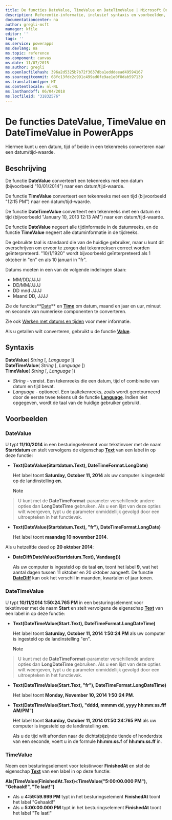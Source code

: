 ```yaml
---
title: De functies DateValue, TimeValue en DateTimeValue | Microsoft Docs
description: Referentie-informatie, inclusief syntaxis en voorbeelden, voor de functies DateValue, TimeValue en DateTimeValue in PowerApps
documentationcenter: na
author: gregli-msft
manager: kfile
editor: ''
tags: ''
ms.service: powerapps
ms.devlang: na
ms.topic: reference
ms.component: canvas
ms.date: 11/07/2015
ms.author: gregli
ms.openlocfilehash: 396a2d5325b7b72f3637dba1edddeead49594167
ms.sourcegitcommit: 68fc13fdc2c991c499ad6fe9ae1e0f8dab597139
ms.translationtype: HT
ms.contentlocale: nl-NL
ms.lasthandoff: 06/04/2018
ms.locfileid: "31832576"
---
```

# <a name="datevalue-timevalue-and-datetimevalue-functions-in-powerapps"></a>De functies DateValue, TimeValue en DateTimeValue in PowerApps
Hiermee kunt u een datum, tijd of beide in een tekenreeks converteren naar een datum/tijd-waarde.

## <a name="description"></a>Beschrijving
De functie **DateValue** converteert een tekenreeks met een datum (bijvoorbeeld "10/01/2014") naar een datum/tijd-waarde.

De functie **TimeValue** converteert een tekenreeks met een tijd (bijvoorbeeld "12:15 PM") naar een datum/tijd-waarde.

De functie **DateTimeValue** converteert een tekenreeks met een datum en tijd (bijvoorbeeld "January 10, 2013 12:13 AM") naar een datum/tijd-waarde.

De functie **DateValue** negeert alle tijdinformatie in de datumreeks, en de functie **TimeValue** negeert alle datuminformatie in de tijdreeks.

De gebruikte taal is standaard die van de huidige gebruiker, maar u kunt dit overschrijven om ervoor te zorgen dat tekenreeksen correct worden geïnterpreteerd. "10/1/1920" wordt bijvoorbeeld geïnterpreteerd als 1 oktober<sup> </sup>in "en" en als 10 januari<sup> </sup>in "fr".

Datums moeten in een van de volgende indelingen staan:

* MM/DD/JJJJ
* DD/MM/JJJJ
* DD mnd JJJJ
* Maand DD, JJJJ

Zie de functies**[Date](function-date-time.md)** en **[Time](function-date-time.md)** om datum, maand en jaar en uur, minuut en seconde van numerieke componenten te converteren.

Zie ook [Werken met datums en tijden](../show-text-dates-times.md) voor meer informatie.

Als u getallen wilt converteren, gebruikt u de functie **[Value](function-value.md)**.

## <a name="syntax"></a>Syntaxis
**DateValue**( *String* [, *Language* ])<br>**DateTimeValue**( *String* [, *Language* ])<br>**TimeValue**( *String* [, *Language* ])

* *String* - vereist.  Een tekenreeks die een datum, tijd of combinatie van datum en tijd bevat.
* *Language* - optioneel.  Een taaltekenreeks, zoals wordt geretourneerd door de eerste twee tekens uit de functie **[Language](function-language.md)**.  Indien niet opgegeven, wordt de taal van de huidige gebruiker gebruikt.  

## <a name="examples"></a>Voorbeelden
### <a name="datevalue"></a>DateValue
U typt **11/10/2014** in een besturingselement voor tekstinvoer met de naam **Startdatum** en stelt vervolgens de eigenschap **[Text](../controls/properties-core.md)** van een label in op deze functie:

* **Text(DateValue(Startdatum.Text), DateTimeFormat.LongDate)**
  
    Het label toont **Saturday, October 11, 2014** als uw computer is ingesteld op de landinstelling **en**.
  
    > [!NOTE]
> U kunt met de **DateTimeFormat**-parameter verschillende andere opties dan **LongDateTime** gebruiken. Als u een lijst van deze opties wilt weergeven, typt u de parameter onmiddellijk gevolgd door een uitroepteken in het functievak.
* **Text(DateValue(Startdatum.Text), "fr"), DateTimeFormat.LongDate)**
  
    Het label toont **maandag 10 november 2014**.

Als u hetzelfde deed op **20 oktober 2014**:

* **DateDiff(DateValue(Startdatum.Text), Vandaag())**
  
    Als uw computer is ingesteld op de taal **en**, toont het label **9**, wat het aantal dagen tussen 11 oktober en 20 oktober aangeeft. De functie **[DateDiff](function-dateadd-datediff.md)** kan ook het verschil in maanden, kwartalen of jaar tonen.

### <a name="datetimevalue"></a>DateTimeValue
U typt **10/11/2014 1:50:24.765 PM** in een besturingselement voor tekstinvoer met de naam **Start** en stelt vervolgens de eigenschap **[Text](../controls/properties-core.md)** van een label in op deze functie:

* **Text(DateTimeValue(Start.Text), DateTimeFormat.LongDateTime)**
  
    Het label toont **Saturday, October 11, 2014 1:50:24 PM** als uw computer is ingesteld op de landinstelling "en".
  
    > [!NOTE]
> U kunt met de **DateTimeFormat**-parameter verschillende andere opties dan **LongDateTime** gebruiken. Als u een lijst van deze opties wilt weergeven, typt u de parameter onmiddellijk gevolgd door een uitroepteken in het functievak.
* **Text(DateTimeValue(Start.Text, "fr"), DateTimeFormat.LongDateTime)**
  
    Het label toont **Monday, November 10, 2014 1:50:24 PM**.
* **Text(DateTimeValue(Start.Text), "dddd, mmmm dd, yyyy hh:mm:ss.fff AM/PM")**
  
    Het label toont **Saturday, October 11, 2014 01:50:24:765 PM** als uw computer is ingesteld op de landinstelling **en**.
  
    Als u de tijd wilt afronden naar de dichtstbijzijnde tiende of honderdste van een seconde, voert u in de formule **hh:mm:ss.f** of **hh:mm:ss.ff** in.

### <a name="timevalue"></a>TimeValue
Noem een besturingselement voor tekstinvoer **FinishedAt** en stel de eigenschap **[Text](../controls/properties-core.md)** van een label in op deze functie:

**Als(TimeValue(FinishedAt.Text)<TimeValue("5:00:00.000 PM"), "Gehaald!", "Te laat!")**

* Als u **4:59:59.999 PM** typt in het besturingselement **FinishedAt** toont het label "Gehaald!"
* Als u **5:00:00.000 PM** typt in het besturingselement **FinishedAt** toont het label "Te laat!"

